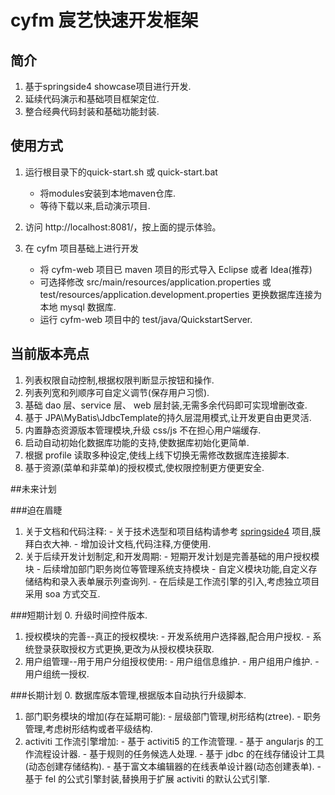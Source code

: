 # cyfm 宸艺快速开发框架

## 简介
  1. 基于springside4 showcase项目进行开发.
  2. 延续代码演示和基础项目框架定位.
  3. 整合经典代码封装和基础功能封装.
  
## 使用方式

  1. 运行根目录下的quick-start.sh 或 quick-start.bat
      * 将modules安装到本地maven仓库.
      * 等待下载以来,启动演示项目.
    
  2. 访问 http://localhost:8081/，按上面的提示体验。

  3. 在 cyfm 项目基础上进行开发
      * 将 cyfm-web 项目已 maven 项目的形式导入 Eclipse 或者 Idea(推荐)
      * 可选择修改  src/main/resources/application.properties 或 test/resources/application.development.properties 
      更换数据库连接为本地 mysql 数据库.
      * 运行 cyfm-web 项目中的 test/java/QuickstartServer.

  
## 当前版本亮点
  1. 列表权限自动控制,根据权限判断显示按钮和操作.
  2. 列表列宽和列顺序可自定义调节(保存用户习惯).
  3. 基础 dao 层、service 层、 web 层封装,无需多余代码即可实现增删改查.
  4. 基于 JPA\MyBatis\JdbcTemplate的持久层混用模式,让开发更自由更灵活.
  5. 内置静态资源版本管理模块,升级 css/js 不在担心用户端缓存.
  6. 启动自动初始化数据库功能的支持,使数据库初始化更简单.
  7. 根据 profile 读取多种设定,使线上线下切换无需修改数据库连接脚本.
  8. 基于资源(菜单和非菜单)的授权模式,使权限控制更方便更安全.


##未来计划

###迫在眉睫
  1. 关于文档和代码注释:
    - 关于技术选型和项目结构请参考 [springside4](https://github.com/springside/springside4) 项目,膜拜白衣大神.
    - 增加设计文档,代码注释,方便使用.
  2. 关于后续开发计划制定,和开发周期:
    - 短期开发计划是完善基础的用户授权模块
    - 后续增加部门职务岗位等管理系统支持模块
    - 自定义模块功能,自定义存储结构和录入表单展示列查询列.
    - 在后续是工作流引擎的引入,考虑独立项目采用 soa 方式交互.

###短期计划
  0. 升级时间控件版本.
  1. 授权模块的完善--真正的授权模块:
    - 开发系统用户选择器,配合用户授权.
    - 系统登录获取授权方式更换,更改为从授权模块获取.
  2. 用户组管理--用于用户分组授权使用:
    - 用户组信息维护.
    - 用户组用户维护.
    - 用户组统一授权.

###长期计划
  0. 数据库版本管理,根据版本自动执行升级脚本.
  1. 部门职务模块的增加(存在延期可能):
    - 层级部门管理,树形结构(ztree).
    - 职务管理,考虑树形结构或者平级结构.
  2. activiti 工作流引擎增加:
    - 基于 activiti5 的工作流管理.
    - 基于 angularjs 的工作流程设计器.
    - 基于规则的任务候选人处理.
    - 基于 jdbc 的在线存储设计工具(动态创建存储结构).
    - 基于富文本编辑器的在线表单设计器(动态创建表单).
    - 基于 fel 的公式引擎封装,替换用于扩展 activiti 的默认公式引擎.


